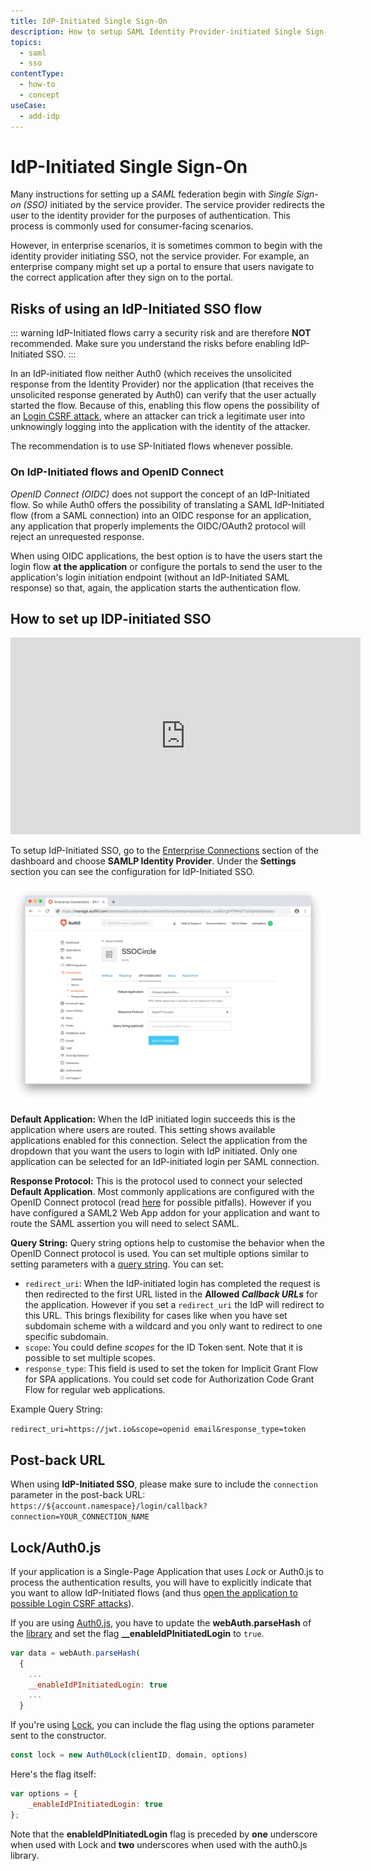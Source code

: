 ```yaml
---
title: IdP-Initiated Single Sign-On
description: How to setup SAML Identity Provider-initiated Single Sign-on (SSO).
topics:
  - saml
  - sso
contentType:
  - how-to
  - concept
useCase:
  - add-idp
---
```


# IdP-Initiated Single Sign-On

Many instructions for setting up a <dfn data-key="security-assertion-markup-language">SAML</dfn> federation begin with <dfn data-key="single-sign-on">Single Sign-on (SSO)</dfn> initiated by the service provider. The service provider redirects the user to the identity provider for the purposes of authentication. This process is commonly used for consumer-facing scenarios.

However, in enterprise scenarios, it is sometimes common to begin with the identity provider initiating SSO, not the service provider. For example, an enterprise company might set up a portal to ensure that users navigate to the correct application after they sign on to the portal.

## Risks of using an IdP-Initiated SSO flow

::: warning
IdP-Initiated flows carry a security risk and are therefore <strong>NOT</strong> recommended. Make sure you understand the risks before enabling IdP-Initiated SSO. 
:::

In an IdP-initiated flow neither Auth0 (which receives the unsolicited response from the Identity Provider) nor the application (that receives the unsolicited response generated by Auth0) can verify that the user actually started the flow. Because of this, enabling this flow opens the possibility of an [Login CSRF attack](https://support.detectify.com/support/solutions/articles/48001048951-login-csrf), where an attacker can trick a legitimate user into unknowingly logging into the application with the identity of the attacker.  

The recommendation is to use SP-Initiated flows whenever possible.

### On IdP-Initiated flows and OpenID Connect

<dfn data-key="openid">OpenID Connect (OIDC)</dfn> does not support the concept of an IdP-Initiated flow. So while Auth0 offers the possibility of translating a SAML IdP-Initiated flow (from a SAML connection) into an OIDC response for an application, any application that properly implements the OIDC/OAuth2 protocol will reject an unrequested response. 

When using OIDC applications, the best option is to have the users start the login flow **at the application** or configure the portals to send the user to the application's login initiation endpoint (without an IdP-Initiated SAML response) so that, again, the application starts the authentication flow.

## How to set up IDP-initiated SSO

<iframe width="560" height="315" src="https://www.youtube.com/embed/hZGYWeBvZQ8" frameborder="0" allow="accelerometer; autoplay; encrypted-media; gyroscope; picture-in-picture" allowfullscreen></iframe>

To setup IdP-Initiated SSO, go to the [Enterprise Connections](${manage_url}/#/connections/enterprise) section of the dashboard and choose **SAMLP Identity Provider**. Under the **Settings** section you can see the configuration for IdP-Initiated SSO.

![Configure SAML Idp-Initiated SSO Settings](/media/articles/dashboard/connections/enterprise/conn-enterprise-saml-idp-initiated-sso.png)

**Default Application:** When the IdP initiated login succeeds this is the application where users are routed. This setting shows available applications enabled for this connection. Select the application from the dropdown that you want the users to login with IdP initiated. Only one application can be selected for an IdP-initiated login per SAML connection.

**Response Protocol:** This is the protocol used to connect your selected **Default Application**. Most commonly applications are configured with the OpenID Connect protocol (read [here](#on-idp-initiated-flows-and-OIDC) for possible pitfalls). However if you have configured a SAML2 Web App addon for your application and want to route the SAML assertion you will need to select SAML.

**Query String:** Query string options help to customise the behavior when the OpenID Connect protocol is used. You can set multiple options similar to setting parameters with a [query string](https://en.wikipedia.org/wiki/Query_string). You can set:

* `redirect_uri`: When the IdP-initiated login has completed the request is then redirected to the first URL listed in the **Allowed <dfn data-key="callback">Callback URLs</dfn>** for the application. However if you set a `redirect_uri` the IdP will redirect to this URL. This brings flexibility for cases like when you have set subdomain scheme with a wildcard and you only want to redirect to one specific subdomain.
* `scope`: You could define <dfn data-key="scope">scopes</dfn> for the ID Token sent. Note that it is possible to set multiple scopes.
* `response_type`: This field is used to set the token for Implicit Grant Flow for SPA applications. You could set code for Authorization Code Grant Flow for regular web applications.

Example Query String:

`redirect_uri=https://jwt.io&scope=openid email&response_type=token`

## Post-back URL

When using **IdP-Initiated SSO**, please make sure to include the `connection` parameter in the post-back URL: `https://${account.namespace}/login/callback?connection=YOUR_CONNECTION_NAME`

## Lock/Auth0.js

If your application is a Single-Page Application that uses <dfn data-key="lock">Lock</dfn> or Auth0.js to process the authentication results, you will have to explicitly indicate that you want to allow IdP-Initiated flows (and thus [open the application to possible Login CSRF attacks](#risks-of-using-an-idp-Initiated-SSO-flow)).

If you are using [Auth0.js](/libraries/auth0js), you have to update the **webAuth.parseHash** of the [library](/libraries/auth0js/v9#extract-the-authresult-and-get-user-info) and set the flag **__enableIdPInitiatedLogin** to `true`.

```javascript
var data = webAuth.parseHash(
  {
    ...
    __enableIdPInitiatedLogin: true
    ...
  }
```

If you're using [Lock](/lock), you can include the flag using the options parameter sent to the constructor.

```javascript
const lock = new Auth0Lock(clientID, domain, options)
```

Here's the flag itself:

```javascript
var options = {
    _enableIdPInitiatedLogin: true
};
```

Note that the **enableIdPInitiatedLogin** flag is preceded by **one** underscore when used with Lock and **two** underscores when used with the auth0.js library.
